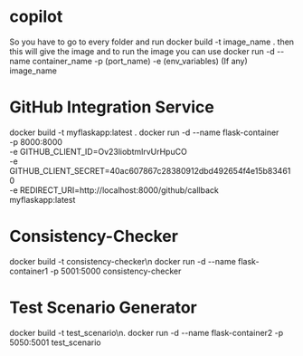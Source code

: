 # copilot

So you have to go to every folder and run docker build -t image_name .
then this will give the image and to run the image you can use docker run -d --name container_name -p (port_name) -e (env_variables) (If any) image_name 


# GitHub Integration Service
docker build -t myflaskapp:latest .
docker run -d --name flask-container \
  -p 8000:8000 \
  -e GITHUB_CLIENT_ID=Ov23liobtmlrvUrHpuCO \
  -e GITHUB_CLIENT_SECRET=40ac607867c28380912dbd492654f4e15b834610 \
  -e REDIRECT_URI=http://localhost:8000/github/callback \
  myflaskapp:latest

# Consistency-Checker
docker build -t consistency-checker\n
docker run -d --name flask-container1 -p 5001:5000 consistency-checker

# Test Scenario Generator

docker build -t test_scenario\n.
docker run -d --name flask-container2 -p 5050:5001 test_scenario